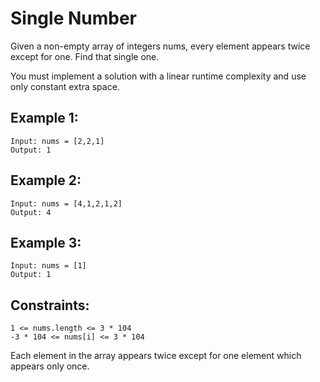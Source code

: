 # Single Number #

Given a non-empty array of integers nums, every element appears twice except for one. Find that single one.

You must implement a solution with a linear runtime complexity and use only constant extra space.

## Example 1:


```
Input: nums = [2,2,1]
Output: 1
```

## Example 2:

```
Input: nums = [4,1,2,1,2]
Output: 4
```

## Example 3:

```
Input: nums = [1]
Output: 1
```

## Constraints:

```
1 <= nums.length <= 3 * 104
-3 * 104 <= nums[i] <= 3 * 104
```

Each element in the array appears twice except for one element which appears only once.